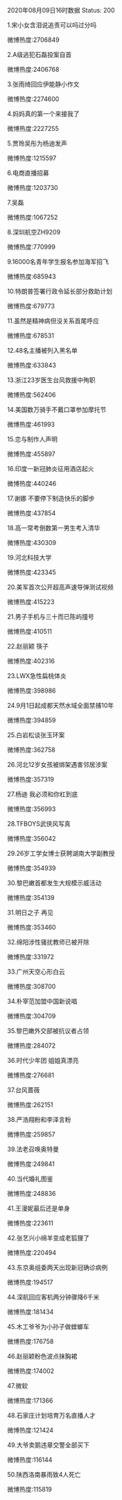 2020年08月09日16时数据
Status: 200

1.宋小女含泪说追责可以吗过分吗

微博热度:2706849

2.A级逃犯石磊投案自首

微博热度:2406768

3.张雨绮回应伊能静小作文

微博热度:2274600

4.妈妈真的第一个来接我了

微博热度:2227255

5.贾玲吴彤为杨迪发声

微博热度:1215597

6.电商直播招募

微博热度:1203730

7.吴磊

微博热度:1067252

8.深圳航空ZH9209

微博热度:770999

9.16000名青年学生报名参加海军招飞

微博热度:685943

10.特朗普签署行政令延长部分救助计划

微博热度:679773

11.虽然是精神病但没关系首尾呼应

微博热度:678531

12.48名主播被列入黑名单

微博热度:633843

13.浙江23岁医生台风救援中殉职

微博热度:562406

14.美国数万骑手不戴口罩参加摩托节

微博热度:461993

15.恋与制作人声明

微博热度:455897

16.印度一新冠肺炎征用酒店起火

微博热度:440246

17.谢娜 不要停下制造快乐的脚步

微博热度:437854

18.高一常考倒数第一男生考入清华

微博热度:430309

19.河北科技大学

微博热度:423345

20.美军首次公开超高声速导弹测试视频

微博热度:415223

21.男子手机与三十而已陈屿撞号

微博热度:410511

22.赵丽颖 筷子

微博热度:402316

23.LWX急性扁桃体炎

微博热度:398986

24.9月1日起成都天然水域全面禁捕10年

微博热度:394859

25.白岩松谈张玉环案

微博热度:362758

26.河北12岁女孩被绑架遇害邻居涉案

微博热度:357319

27.杨迪 我必须和你杠到底

微博热度:356993

28.TFBOYS武侠风写真

微博热度:356042

29.26岁工学女博士获聘湖南大学副教授

微博热度:354939

30.黎巴嫩首都发生大规模示威活动

微博热度:354139

31.明日之子 再见

微博热度:353460

32.绵阳涉性骚扰教师已被开除

微博热度:331972

33.广州天空心形白云

微博热度:308700

34.朴宰范加盟中国新说唱

微博热度:304709

35.黎巴嫩外交部被抗议者占领

微博热度:284072

36.时代少年团 姐姐真漂亮

微博热度:276681

37.台风蔷薇

微博热度:262151

38.严浩翔粉和李泽言粉

微博热度:259857

39.法老召唤奥特曼

微博热度:249841

40.当代婚礼图鉴

微博热度:248836

41.王漫妮最后还是单身

微博热度:223611

42.张艺兴小绵羊变成老狐狸了

微博热度:220494

43.东京奥组委两天出现新冠确诊病例

微博热度:194517

44.深航回应客机两分钟骤降6千米

微博热度:181434

45.木工爷爷为小孙子做螳螂车

微博热度:176758

46.赵丽颖粉色波点抹胸裙

微博热度:174002

47.微软

微博热度:171366

48.石家庄计划培育万名直播人才

微博热度:121424

49.大爷卖鹅违章交警全部买下

微博热度:116144

50.陕西洛南暴雨致4人死亡

微博热度:115819

